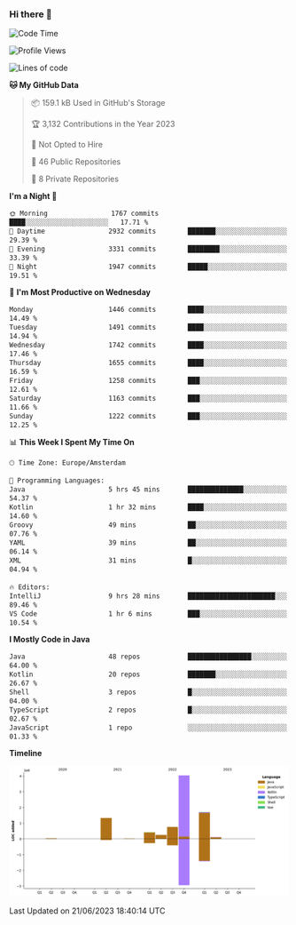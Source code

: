 ### Hi there 👋


<!--START_SECTION:waka-->
![Code Time](http://img.shields.io/badge/Code%20Time-3%2C259%20hrs%2012%20mins-blue)

![Profile Views](http://img.shields.io/badge/Profile%20Views-133-blue)

![Lines of code](https://img.shields.io/badge/From%20Hello%20World%20I%27ve%20Written-8.6%20million%20lines%20of%20code-blue)

**🐱 My GitHub Data** 

> 📦 159.1 kB Used in GitHub's Storage 
 > 
> 🏆 3,132 Contributions in the Year 2023
 > 
> 🚫 Not Opted to Hire
 > 
> 📜 46 Public Repositories 
 > 
> 🔑 8 Private Repositories 
 > 
**I'm a Night 🦉** 

```text
🌞 Morning                1767 commits        ████░░░░░░░░░░░░░░░░░░░░░   17.71 % 
🌆 Daytime                2932 commits        ███████░░░░░░░░░░░░░░░░░░   29.39 % 
🌃 Evening                3331 commits        ████████░░░░░░░░░░░░░░░░░   33.39 % 
🌙 Night                  1947 commits        █████░░░░░░░░░░░░░░░░░░░░   19.51 % 
```
📅 **I'm Most Productive on Wednesday** 

```text
Monday                   1446 commits        ████░░░░░░░░░░░░░░░░░░░░░   14.49 % 
Tuesday                  1491 commits        ████░░░░░░░░░░░░░░░░░░░░░   14.94 % 
Wednesday                1742 commits        ████░░░░░░░░░░░░░░░░░░░░░   17.46 % 
Thursday                 1655 commits        ████░░░░░░░░░░░░░░░░░░░░░   16.59 % 
Friday                   1258 commits        ███░░░░░░░░░░░░░░░░░░░░░░   12.61 % 
Saturday                 1163 commits        ███░░░░░░░░░░░░░░░░░░░░░░   11.66 % 
Sunday                   1222 commits        ███░░░░░░░░░░░░░░░░░░░░░░   12.25 % 
```


📊 **This Week I Spent My Time On** 

```text
🕑︎ Time Zone: Europe/Amsterdam

💬 Programming Languages: 
Java                     5 hrs 45 mins       ██████████████░░░░░░░░░░░   54.37 % 
Kotlin                   1 hr 32 mins        ████░░░░░░░░░░░░░░░░░░░░░   14.60 % 
Groovy                   49 mins             ██░░░░░░░░░░░░░░░░░░░░░░░   07.76 % 
YAML                     39 mins             ██░░░░░░░░░░░░░░░░░░░░░░░   06.14 % 
XML                      31 mins             █░░░░░░░░░░░░░░░░░░░░░░░░   04.94 % 

🔥 Editors: 
IntelliJ                 9 hrs 28 mins       ██████████████████████░░░   89.46 % 
VS Code                  1 hr 6 mins         ███░░░░░░░░░░░░░░░░░░░░░░   10.54 % 
```

**I Mostly Code in Java** 

```text
Java                     48 repos            ████████████████░░░░░░░░░   64.00 % 
Kotlin                   20 repos            ███████░░░░░░░░░░░░░░░░░░   26.67 % 
Shell                    3 repos             █░░░░░░░░░░░░░░░░░░░░░░░░   04.00 % 
TypeScript               2 repos             █░░░░░░░░░░░░░░░░░░░░░░░░   02.67 % 
JavaScript               1 repo              ░░░░░░░░░░░░░░░░░░░░░░░░░   01.33 % 
```



**Timeline**

![Lines of Code chart](https://raw.githubusercontent.com/powercasgamer/powercasgamer/master/assets/bar_graph.png)


 Last Updated on 21/06/2023 18:40:14 UTC
<!--END_SECTION:waka-->
